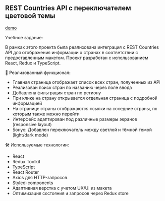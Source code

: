 ## REST Countries API с переключателем цветовой темы

[demo]([https://natalia-smyslova.github.io/](https://natalia-smyslova.github.io/countries_switcher/))

Учебное задание:

В рамках этого проекта была реализована интеграция с REST Countries API для отображения информации о странах в соответствии с предоставленным макетом. 
Проект разработан с использованием React, Redux и TypeScript.

🔧 Реализованный функционал:
- Главная страница отображает список всех стран, полученных из API
- Реализован поиск стран по названию через поле ввода
- Добавлена фильтрация стран по региону
- При клике на страну открывается отдельная страница с подробной информацией
- На странице страны отображаются ссылки на соседние страны, по которым также можно перейти
- Интерфейс адаптирован под различные размеры экранов (responsive layout)
- Бонус: Добавлен переключатель между светлой и тёмной темой (light/dark mode)

🛠 Используемые технологии:
- React
- Redux Toolkit
- TypeScript
- React Router
- Axios для HTTP-запросов
- Styled-components 
- Адаптивная верстка с учетом UX/UI из макета
- Оптимизация состояния и запросов через Redux store

